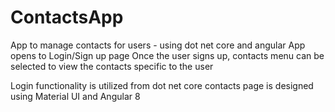 # ContactsApp
App to manage contacts for users - using dot net core and angular
App opens to Login/Sign up page
Once the user signs up, contacts menu can be selected to view the contacts specific to the user

Login functionality is utilized from dot net core
contacts page is designed using Material UI and Angular 8
